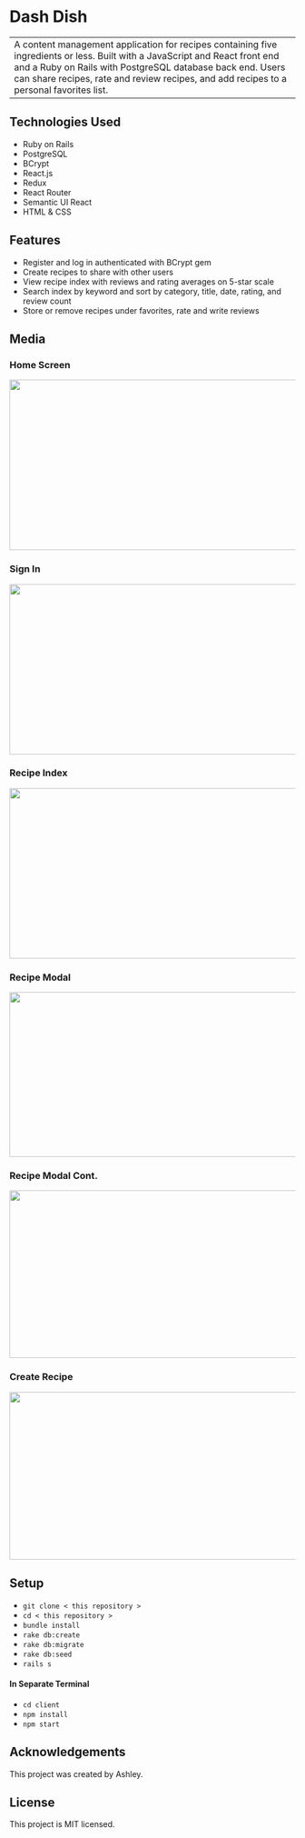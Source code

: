 # Dash Dish
<table>
  <tr>
    <td>
A content management application for recipes containing five ingredients or less. Built with a JavaScript and React front end and a Ruby on Rails with PostgreSQL database back end. Users can share recipes, rate and review recipes, and add recipes to a personal favorites list.  
    </td>
  </tr>
</table>

## Technologies Used
- Ruby on Rails
- PostgreSQL 
- BCrypt
- React.js
- Redux
- React Router
- Semantic UI React
- HTML & CSS

## Features
- Register and log in authenticated with BCrypt gem
- Create recipes to share with other users
- View recipe index with reviews and rating averages on 5-star scale 
- Search index by keyword and sort by category, title, date, rating, and review count
- Store or remove recipes under favorites, rate and write reviews 

## Media  
### Home Screen
<img width="670" height="300" src="https://user-images.githubusercontent.com/84604278/264169942-52102e03-6e67-4c02-a069-d92057fdd744.png">

### Sign In
<img width="670" height="300" src="https://user-images.githubusercontent.com/84604278/264169955-5a806e2f-3442-4c7a-aa6b-eef09f1308bb.png">

### Recipe Index
<img width="670" height="300" src="https://user-images.githubusercontent.com/84604278/264169948-77571880-7f9a-4e19-bf8f-77234ffeb0d1.png">

### Recipe Modal
<img width="670" height="290" src="https://user-images.githubusercontent.com/84604278/264169952-82140815-6cdd-4bb2-9f3a-d625d70791b7.png">

### Recipe Modal Cont.
<img width="670" height="295" src="https://user-images.githubusercontent.com/84604278/264169953-69516b3a-c55b-46ee-9665-ec7cc6695f72.png">

### Create Recipe
<img width="670" height="295" src="https://user-images.githubusercontent.com/84604278/264169950-47a2c4bb-d04a-4d46-8f17-5632be6d4487.png">

## Setup
- ` git clone < this repository > `
- ` cd < this repository > `
- ` bundle install `
- ` rake db:create `
- ` rake db:migrate `
- ` rake db:seed `
- ` rails s `
#### In Separate Terminal
- ` cd client `
- ` npm install `
- ` npm start `

## Acknowledgements
This project was created by Ashley.

## License 
This project is MIT licensed.

